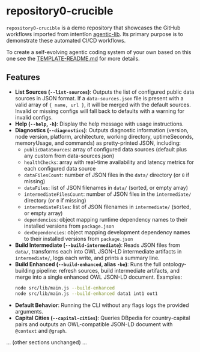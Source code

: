 # repository0-crucible

`repository0-crucible` is a demo repository that showcases the GitHub workflows imported from intentïon [agentic-lib](nhttps://github.com/xn-intenton-z2a/agentic-lib). Its primary purpose is to demonstrate these automated CI/CD workflows.

To create a self-evolving agentic coding system of your own based on this one see the [TEMPLATE-README.md](./TEMPLATE-README.md) for more details.

## Features

- **List Sources (`--list-sources`)**: Outputs the list of configured public data sources in JSON format. If a `data-sources.json` file is present with a valid array of `{ name, url }`, it will be merged with the default sources. Invalid or missing configs will fall back to defaults with a warning for invalid configs.
- **Help (`--help`, `-h`)**: Display the help message with usage instructions.
- **Diagnostics (`--diagnostics`)**: Outputs diagnostic information (version, node version, platform, architecture, working directory, uptimeSeconds, memoryUsage, and commands) as pretty-printed JSON, including:
  - `publicDataSources`: array of configured data sources (default plus any custom from data-sources.json)
  - `healthChecks`: array with real-time availability and latency metrics for each configured data source
  - `dataFilesCount`: number of JSON files in the `data/` directory (or `0` if missing)
  - `dataFiles`: list of JSON filenames in `data/` (sorted, or empty array)
  - `intermediateFilesCount`: number of JSON files in the `intermediate/` directory (or `0` if missing)
  - `intermediateFiles`: list of JSON filenames in `intermediate/` (sorted, or empty array)
  - `dependencies`: object mapping runtime dependency names to their installed versions from `package.json`
  - `devDependencies`: object mapping development dependency names to their installed versions from `package.json`
- **Build Intermediate (`--build-intermediate`)**: Reads JSON files from `data/`, transforms each into OWL JSON-LD intermediate artifacts in `intermediate/`, logs each write, and prints a summary line.
- **Build Enhanced (`--build-enhanced`, alias `-be`)**: Runs the full ontology-building pipeline: refresh sources, build intermediate artifacts, and merge into a single enhanced OWL JSON-LD document. Examples:
  ```bash
  node src/lib/main.js --build-enhanced
  node src/lib/main.js --build-enhanced data1 int1 out1
  ```
- **Default Behavior**: Running the CLI without any flags logs the provided arguments.
- **Capital Cities (`--capital-cities`)**: Queries DBpedia for country-capital pairs and outputs an OWL-compatible JSON-LD document with `@context` and `@graph`.

... (other sections unchanged) ...
